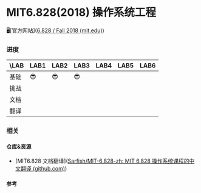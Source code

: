 # MIT6.828(2018) 操作系统工程

🖥️[官方网站]([6.828 / Fall 2018 (mit.edu)](https://pdos.csail.mit.edu/6.828/2018/overview.html))

### 进度

| \LAB | LAB1 | LAB2 | LAB3 | LAB4 | LAB5 | LAB6 |
| ---- | ---- | ---- | ---- | ---- | ---- | ---- |
| 基础 | 😎    | 😎    | 😎    |      |      |      |
| 挑战 |      |      |      |      |      |      |
| 文档 |      |      |      |      |      |      |
| 翻译 |      |      |      |      |      |      |



### 相关

#### 仓库&资源

-   [MIT6.828 文档翻译]([Sarfish/MIT-6.828-zh: MIT 6.828 操作系统课程的中文翻译 (github.com)](https://github.com/Sarfish/MIT-6.828-zh))



#### 参考



